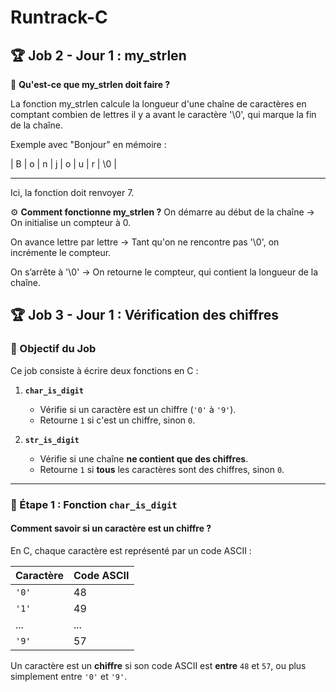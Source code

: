 # Runtrack-C



## 🏆 **Job 2 - Jour 1 : my_strlen**
📖 **Qu'est-ce que my_strlen doit faire ?**

La fonction my_strlen calcule la longueur d'une chaîne de caractères en comptant combien de lettres il y a avant le caractère '\0', qui marque la fin de la chaîne.

Exemple avec "Bonjour" en mémoire :

| B	| o |	n |	j |	o |	u	| r |	\0 | 
___________________________________________

Ici, la fonction doit renvoyer 7.

⚙️ **Comment fonctionne my_strlen ?**
On démarre au début de la chaîne
→ On initialise un compteur à 0.

On avance lettre par lettre
→ Tant qu'on ne rencontre pas '\0', on incrémente le compteur.

On s’arrête à '\0'
→ On retourne le compteur, qui contient la longueur de la chaîne.


## 🏆 **Job 3 - Jour 1 : Vérification des chiffres**  

### **🎯 Objectif du Job**  

Ce job consiste à écrire deux fonctions en C :  

1. **`char_is_digit`**  
   - Vérifie si un caractère est un chiffre (`'0'` à `'9'`).  
   - Retourne `1` si c'est un chiffre, sinon `0`.  

2. **`str_is_digit`**  
   - Vérifie si une chaîne **ne contient que des chiffres**.  
   - Retourne `1` si **tous** les caractères sont des chiffres, sinon `0`.  

---

### **📝 Étape 1 : Fonction `char_is_digit`**  

#### **Comment savoir si un caractère est un chiffre ?**  

En C, chaque caractère est représenté par un code ASCII :  

| Caractère | Code ASCII |
|-----------|------------|
| `'0'` | 48 |
| `'1'` | 49 |
| ... | ... |
| `'9'` | 57 |

Un caractère est un **chiffre** si son code ASCII est **entre** `48` et `57`, ou plus simplement entre `'0'` et `'9'`.


